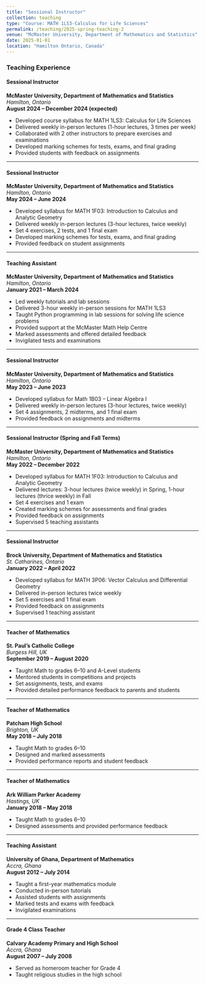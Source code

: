 ```yaml
---
title: "Sessional Instructor"
collection: teaching
type: "Course: MATH 1LS3-Calculus for Life Sciences"
permalink: /teaching/2025-spring-teaching-2
venue: "McMaster University, Department of Mathematics and Statistics"
date: 2025-01-01
location: "Hamilton Ontario, Canada"
---
```


### Teaching Experience

#### Sessional Instructor  
**McMaster University, Department of Mathematics and Statistics**  
*Hamilton, Ontario*  
**August 2024 – December 2024 (expected)**  
- Developed course syllabus for MATH 1LS3: Calculus for Life Sciences  
- Delivered weekly in-person lectures (1-hour lectures, 3 times per week)  
- Collaborated with 2 other instructors to prepare exercises and examinations  
- Developed marking schemes for tests, exams, and final grading  
- Provided students with feedback on assignments  

---

#### Sessional Instructor  
**McMaster University, Department of Mathematics and Statistics**  
*Hamilton, Ontario*  
**May 2024 – June 2024**  
- Developed syllabus for MATH 1F03: Introduction to Calculus and Analytic Geometry  
- Delivered weekly in-person lectures (3-hour lectures, twice weekly)  
- Set 4 exercises, 2 tests, and 1 final exam  
- Developed marking schemes for tests, exams, and final grading  
- Provided feedback on student assignments  

---

#### Teaching Assistant  
**McMaster University, Department of Mathematics and Statistics**  
*Hamilton, Ontario*  
**January 2021 – March 2024**  
- Led weekly tutorials and lab sessions  
- Delivered 3-hour weekly in-person sessions for MATH 1LS3  
- Taught Python programming in lab sessions for solving life science problems  
- Provided support at the McMaster Math Help Centre  
- Marked assessments and offered detailed feedback  
- Invigilated tests and examinations  

---

#### Sessional Instructor  
**McMaster University, Department of Mathematics and Statistics**  
*Hamilton, Ontario*  
**May 2023 – June 2023**  
- Developed syllabus for Math 1B03 – Linear Algebra I  
- Delivered weekly in-person lectures (3-hour lectures, twice weekly)  
- Set 4 assignments, 2 midterms, and 1 final exam  
- Provided feedback on assignments and midterms  

---

#### Sessional Instructor (Spring and Fall Terms)  
**McMaster University, Department of Mathematics and Statistics**  
*Hamilton, Ontario*  
**May 2022 – December 2022**  
- Developed syllabus for MATH 1F03: Introduction to Calculus and Analytic Geometry  
- Delivered lectures: 3-hour lectures (twice weekly) in Spring, 1-hour lectures (thrice weekly) in Fall  
- Set 4 exercises and 1 exam  
- Created marking schemes for assessments and final grades  
- Provided feedback on assignments  
- Supervised 5 teaching assistants  

---

#### Sessional Instructor  
**Brock University, Department of Mathematics and Statistics**  
*St. Catharines, Ontario*  
**January 2022 – April 2022**  
- Developed syllabus for MATH 3P06: Vector Calculus and Differential Geometry  
- Delivered in-person lectures twice weekly  
- Set 5 exercises and 1 final exam  
- Provided feedback on assignments  
- Supervised 1 teaching assistant  

---

#### Teacher of Mathematics  
**St. Paul’s Catholic College**  
*Burgess Hill, UK*  
**September 2019 – August 2020**  
- Taught Math to grades 6–10 and A-Level students  
- Mentored students in competitions and projects  
- Set assignments, tests, and exams  
- Provided detailed performance feedback to parents and students  

---

#### Teacher of Mathematics  
**Patcham High School**  
*Brighton, UK*  
**May 2018 – July 2018**  
- Taught Math to grades 6–10  
- Designed and marked assessments  
- Provided performance reports and student feedback  

---

#### Teacher of Mathematics  
**Ark William Parker Academy**  
*Hastings, UK*  
**January 2018 – May 2018**  
- Taught Math to grades 6–10  
- Designed assessments and provided performance feedback  

---

#### Teaching Assistant  
**University of Ghana, Department of Mathematics**  
*Accra, Ghana*  
**August 2012 – July 2014**  
- Taught a first-year mathematics module  
- Conducted in-person tutorials  
- Assisted students with assignments  
- Marked tests and exams with feedback  
- Invigilated examinations  

---

#### Grade 4 Class Teacher  
**Calvary Academy Primary and High School**  
*Accra, Ghana*  
**August 2007 – July 2008**  
- Served as homeroom teacher for Grade 4  
- Taught religious studies in the high school  
